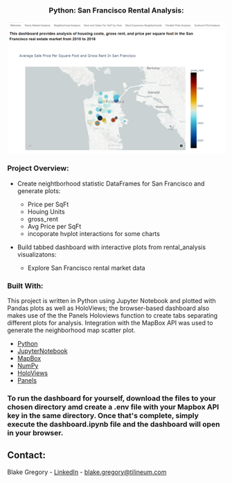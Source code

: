 <h3 align="center">Python: San Francisco Rental Analysis:</h3>
<p align="center">
  <a href="https://github.com/bgregory0913/Python_Rental_Analysis">
    <img src="/DashboardImage.png" alt="Dashboard" align="center">
  </a>
</p>

### Project Overview:
* Create neightborhood statistic DataFrames for San Francisco and generate plots:
    * Price per SqFt
    * Houing Units
    * gross_rent
    * Avg Price per SqFt
    * incoporate hvplot interactions for some charts

* Build tabbed dashboard with interactive plots from rental_analysis visualizatons:
    * Explore San Francisco rental market data

### Built With:
This project is written in Python using Jupyter Notebook and plotted with Pandas plots as well as HoloViews; the browser-based dashboard also makes use of the the Panels Holoviews function to create tabs separating different plots for analysis. Integration with the MapBox API was used to generate the neighborhood map scatter plot.

* [Python](https://www.python.org/)
* [JupyterNotebook](https://jupyter.org/)
* [MapBox](https://www.mapbox.com/)
* [NumPy](https://numpy.org/)
* [HoloViews](http://holoviews.org/)
* [Panels](https://panel.holoviz.org/reference/panes/HoloViews.html)

### To run the dashboard for yourself, download the files to your chosen directory amd create a .env file with your Mapbox API key in the same directory. Once that's complete, simply execute the dashboard.ipynb file and the dashboard will open in your browser.


## Contact:
Blake Gregory - [LinkedIn](www.linkedin.com/in/blake-greg) - blake.gregory@tilineum.com

